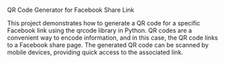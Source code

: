 QR Code Generator for Facebook Share Link

This project demonstrates how to generate a QR code for a specific Facebook link using the qrcode library in Python. QR codes are a convenient way to encode information, and in this case, the QR code links to a Facebook share page. The generated QR code can be scanned by mobile devices, providing quick access to the associated link.
